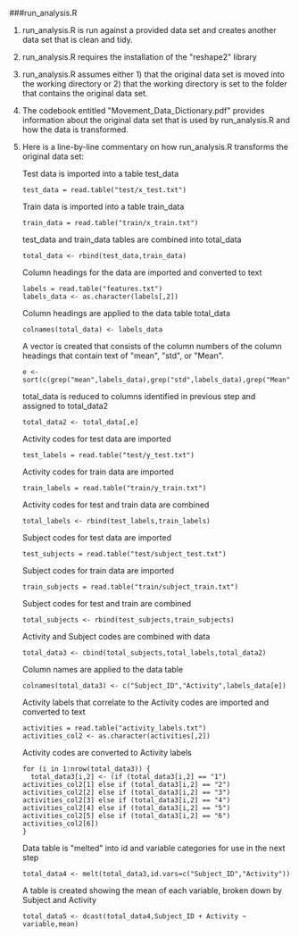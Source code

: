 ###run_analysis.R 
1. run_analysis.R is run against a provided data set and creates another data set that is clean and tidy.

2. run_analysis.R requires the installation of the "reshape2" library

3. run_analysis.R assumes either 1) that the original data set is moved into the working directory or 2) that the working directory is set to the folder that contains the original data set.

4. The codebook entitled "Movement_Data_Dictionary.pdf" provides information about the original data set that is used by run_analysis.R and how the data is transformed.

5. Here is a line-by-line commentary on how run_analysis.R transforms the original data set:

    Test data is imported into a table test_data
    ``` 
    test_data = read.table("test/x_test.txt")
    ```
    Train data is imported into a table train_data
    ```
    train_data = read.table("train/x_train.txt")
    ```
    test_data and train_data tables are combined into total_data
    ```
    total_data <- rbind(test_data,train_data)
    ```
    Column headings for the data are imported and converted to text
    ```
    labels = read.table("features.txt")
    labels_data <- as.character(labels[,2])
    ```
    Column headings are applied to the data table total_data
    ```
    colnames(total_data) <- labels_data
    ```
    A vector is created that consists of the column numbers of the column headings that contain text of "mean", "std", or "Mean".
    ```
    e <- sort(c(grep("mean",labels_data),grep("std",labels_data),grep("Mean",labels_data)))
    ```
    total_data is reduced to columns identified in previous step and assigned to total_data2
    ```
    total_data2 <- total_data[,e]
    ```
    Activity codes for test data are imported
    ```
    test_labels = read.table("test/y_test.txt")
    ```
    Activity codes for train data are imported
    ```
    train_labels = read.table("train/y_train.txt")
    ```
    Activity codes for test and train data are combined
    ```
    total_labels <- rbind(test_labels,train_labels)
    ```
    Subject codes for test data are imported
    ```
    test_subjects = read.table("test/subject_test.txt")
    ```
    Subject codes for train data are imported
    ```
    train_subjects = read.table("train/subject_train.txt")
    ```
    Subject codes for test and train are combined
    ```
    total_subjects <- rbind(test_subjects,train_subjects)
    ```
    Activity and Subject codes are combined with data
    ```
    total_data3 <- cbind(total_subjects,total_labels,total_data2)
    ```
    Column names are applied to the data table
    ```
    colnames(total_data3) <- c("Subject_ID","Activity",labels_data[e])
    ```
    Activity labels that correlate to the Activity codes are imported and converted to text
    ```
    activities = read.table("activity_labels.txt")
    activities_col2 <- as.character(activities[,2])
    ```
    Activity codes are converted to Activity labels
    ```
    for (i in 1:nrow(total_data3)) {
      total_data3[i,2] <- (if (total_data3[i,2] == "1") activities_col2[1] else if (total_data3[i,2] == "2") activities_col2[2] else if (total_data3[i,2] == "3") activities_col2[3] else if (total_data3[i,2] == "4") activities_col2[4] else if (total_data3[i,2] == "5") activities_col2[5] else if (total_data3[i,2] == "6") activities_col2[6])
    }
    ```
    Data table is "melted" into id and variable categories for use in the next step
    ```
    total_data4 <- melt(total_data3,id.vars=c("Subject_ID","Activity"))
    ```
    A table is created showing the mean of each variable, broken down by Subject and Activity
    ```
    total_data5 <- dcast(total_data4,Subject_ID + Activity ~ variable,mean)
    ```
